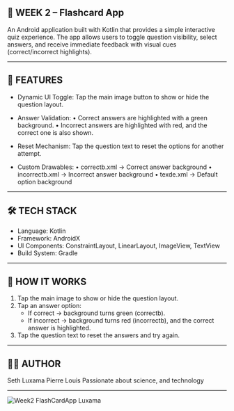 
📱 WEEK 2 – Flashcard App
------------------------------------

An Android application built with Kotlin that provides a simple interactive quiz experience. 
The app allows users to toggle question visibility, select answers, and receive immediate 
feedback with visual cues (correct/incorrect highlights).

------------------------------------
🚀 FEATURES
------------------------------------
- Dynamic UI Toggle:
  Tap the main image button to show or hide the question layout.

- Answer Validation:
  • Correct answers are highlighted with a green background.
  • Incorrect answers are highlighted with red, and the correct one is also shown.

- Reset Mechanism:
  Tap the question text to reset the options for another attempt.

- Custom Drawables:
  • correctb.xml   -> Correct answer background
  • incorrectb.xml -> Incorrect answer background
  • texde.xml      -> Default option background

------------------------------------
🛠️ TECH STACK
------------------------------------
- Language: Kotlin
- Framework: AndroidX
- UI Components: ConstraintLayout, LinearLayout, ImageView, TextView
- Build System: Gradle

------------------------------------
📖 HOW IT WORKS
------------------------------------
1. Tap the main image to show or hide the question layout.
2. Tap an answer option:
   - If correct → background turns green (correctb).
   - If incorrect → background turns red (incorrectb), and the correct answer is highlighted.
3. Tap the question text to reset the answers and try again.

------------------------------------
🧑‍💻 AUTHOR
------------------------------------
Seth Luxama Pierre Louis
Passionate about science, and technology

------------------------------------
![Week2 FlashCardApp Luxama](https://github.com/user-attachments/assets/067b898b-0250-4b3d-ac2b-a5135842cb14)


